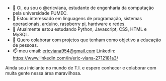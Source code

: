 - 👋 Oi, eu sou o @ericviana, estudante de engenharia da computação pela universidade FUMEC.
- 👀 Estou interessado em linguagens de programação, sistemas operacionais, arduino, raspberry pi, hardware e redes.
- 🌱 Atualmente estou estudando Python, Javascript, CSS, HTML e MySQL.
- 💞️ Quero colaborar com projetos que tenham como objetivo a educação de pessoas.
- 📫 meu email: ericviana954@gmail.com LinkedIn: https://www.linkedin.com/in/eric-viana-2712181a3/

Ainda sou iniciante no mundo de T.I. e espero conhecer e colaborar com muita gente nessa área maravilhosa.
